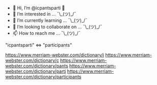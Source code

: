 - 👋 Hi, I’m @icpantsparti 🐌
- 👀 I’m interested in ... ¯\\\_(ツ)_/¯
- 🌱 I’m currently learning ... ¯\\\_(ツ)_/¯
- 💞️ I’m looking to collaborate on ... ¯\\\_(ツ)_/¯
- 📫 How to reach me ... ¯\\\_(ツ)_/¯

"icpantsparti" <=> "participants"

https://www.merriam-webster.com/dictionary/i
https://www.merriam-webster.com/dictionary/c
https://www.merriam-webster.com/dictionary/pants
https://www.merriam-webster.com/dictionary/parti
https://www.merriam-webster.com/dictionary/participants

<!---
icpantsparti/icpantsparti is a ✨ special ✨ repository because its `README.md` (this file) appears on your GitHub profile.
You can click the Preview link to take a look at your changes.
--->
